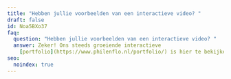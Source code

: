 ```yaml
---
title: "Hebben jullie voorbeelden van een interactieve video? "
draft: false
id: Noa5BXo37
faq:
  question: "Hebben jullie voorbeelden van een interactieve video? "
  answer: Zeker! Ons steeds groeiende interactieve
    [portfolio](https://www.philenflo.nl/portfolio/) is hier te bekijken.
seo:
  noindex: true
---
```

